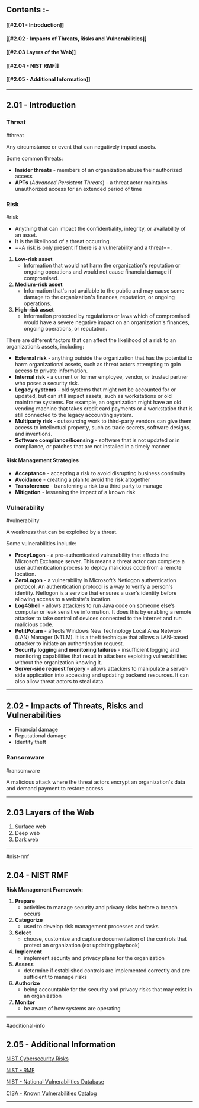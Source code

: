
## Contents :-

#### [[#2.01 - Introduction]]
#### [[#2.02 - Impacts of Threats, Risks and Vulnerabilities]]
#### [[#2.03 Layers of the Web]]
#### [[#2.04 - NIST RMF]]
#### [[#2.05 - Additional Information]]

---

## 2.01 - Introduction

### Threat

#threat

Any circumstance or event that can negatively impact assets.

Some common threats:
- **Insider threats** - members of an organization abuse their authorized access
- **APTs** (*Advanced Persistent Threats*) - a threat actor maintains unauthorized access for an extended period of time

### Risk

#risk

- Anything that can impact the confidentiality, integrity, or availability of an asset.
- It is the likelihood of a threat occurring.
- ==A risk is only present if there is a vulnerability and a threat==.

1. **Low-risk asset** 
	- Information that would not harm the organization's reputation or ongoing operations and would not cause financial damage if compromised.
2. **Medium-risk asset** 
	- Information that's not available to the public and may cause some damage to the organization's finances, reputation, or ongoing operations.
3. **High-risk asset**
	- Information protected by regulations or laws which of compromised would have a severe negative impact on an organization's finances, ongoing operations, or reputation.

There are different factors that can affect the likelihood of a risk to an organization’s assets, including:
- **External risk** - anything outside the organization that has the potential to harm organizational assets, such as threat actors attempting to gain access to private information.
- **Internal risk** - a current or former employee, vendor, or trusted partner who poses a security risk.
- **Legacy systems** - old systems that might not be accounted for or updated, but can still impact assets, such as workstations or old mainframe systems. For example, an organization might have an old vending machine that takes credit card payments or a workstation that is still connected to the legacy accounting system.
- **Multiparty risk** - outsourcing work to third-party vendors can give them access to intellectual property, such as trade secrets, software designs, and inventions.
- **Software compliance/licensing** - software that is not updated or in compliance, or patches that are not installed in a timely manner

#### Risk Management Strategies

- **Acceptance** - accepting a risk to avoid disrupting business continuity
- **Avoidance** - creating a plan to avoid the risk altogether
- **Transference** - transferring a risk to a third party to manage
- **Mitigation** - lessening the impact of a known risk

### Vulnerability

#vulnerability

A weakness that can be exploited by a threat.

Some vulnerabilities include:
- **ProxyLogon** - a pre-authenticated vulnerability that affects the Microsoft Exchange server. This means a threat actor can complete a user authentication process to deploy malicious code from a remote location.
- **ZeroLogon** - a vulnerability in Microsoft’s Netlogon authentication protocol. An authentication protocol is a way to verify a person's identity. Netlogon is a service that ensures a user’s identity before allowing access to a website's location.
- **Log4Shell** - allows attackers to run Java code on someone else’s computer or leak sensitive information. It does this by enabling a remote attacker to take control of devices connected to the internet and run malicious code.
- **PetitPotam** - affects Windows New Technology Local Area Network (LAN) Manager (NTLM). It is a theft technique that allows a LAN-based attacker to initiate an authentication request.
- **Security logging and monitoring failures** - insufficient logging and monitoring capabilities that result in attackers exploiting vulnerabilities without the organization knowing it.
- **Server-side request forgery** - allows attackers to manipulate a server-side application into accessing and updating backend resources. It can also allow threat actors to steal data.

---

## 2.02 - Impacts of Threats, Risks and Vulnerabilities

- Financial damage
- Reputational damage
- Identity theft 

### Ransomware

#ransomware

A malicious attack where the threat actors encrypt an organization's data and demand payment to restore access.

---

## 2.03 Layers of the Web

1. Surface web
2. Deep web
3. Dark web

---

#nist-rmf

## 2.04 - NIST RMF 

**Risk Management Framework:**
1. **Prepare**
	- activities to manage security and privacy risks before a breach occurs
2. **Categorize**
	- used to develop risk management processes and tasks
3. **Select**
	- choose, customize and capture documentation of the controls that protect an organization (ex: updating playbook)
4. **Implement**
	- implement security and privacy plans for the organization 
5. **Assess**
	- determine if established controls are implemented correctly and are sufficient to manage risks
6. **Authorize**
	- being accountable for the security and privacy risks that may exist in an organization
7. **Monitor**
	- be aware of how systems are operating

---

#additional-info 

## 2.05 - Additional Information

[NIST Cybersecurity Risks](https://www.nist.gov/itl/smallbusinesscyber/cybersecurity-basics/cybersecurity-risks)

[NIST - RMF](https://csrc.nist.gov/projects/risk-management/about-rmf)

[NIST - National Vulnerabilities Database](https://nvd.nist.gov/vuln)

[CISA - Known Vulnerabilities Catalog](https://www.cisa.gov/known-exploited-vulnerabilities-catalog)

---
